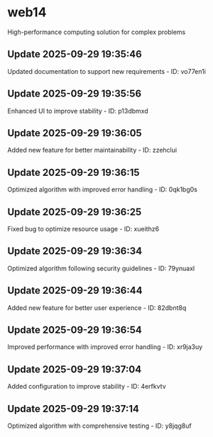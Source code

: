 # web14
High-performance computing solution for complex problems

## Update 2025-09-29 19:35:46
Updated documentation to support new requirements - ID: vo77en1i


## Update 2025-09-29 19:35:56
Enhanced UI to improve stability - ID: p13dbmxd


## Update 2025-09-29 19:36:05
Added new feature for better maintainability - ID: zzehclui


## Update 2025-09-29 19:36:15
Optimized algorithm with improved error handling - ID: 0qk1bg0s


## Update 2025-09-29 19:36:25
Fixed bug to optimize resource usage - ID: xueithz6


## Update 2025-09-29 19:36:34
Optimized algorithm following security guidelines - ID: 79ynuaxl


## Update 2025-09-29 19:36:44
Added new feature for better user experience - ID: 82dbnt8q


## Update 2025-09-29 19:36:54
Improved performance with improved error handling - ID: xr9ja3uy


## Update 2025-09-29 19:37:04
Added configuration to improve stability - ID: 4erfkvtv


## Update 2025-09-29 19:37:14
Optimized algorithm with comprehensive testing - ID: y8jqg8uf


